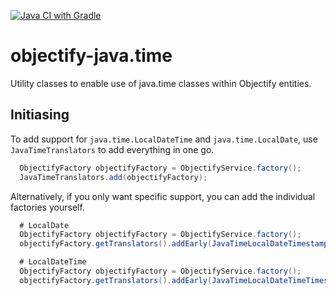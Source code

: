 [![Java CI with Gradle](https://github.com/IterativelyLabs/objectify-java.time/actions/workflows/gradle.yml/badge.svg)](https://github.com/IterativelyLabs/objectify-java.time/actions/workflows/gradle.yml)

# objectify-java.time

Utility classes to enable use of java.time classes within Objectify entities.

## Initiasing

To add support for `java.time.LocalDateTime` and `java.time.LocalDate`, use `JavaTimeTranslators` to add everything in one go.

```java
  ObjectifyFactory objectifyFactory = ObjectifyService.factory();
  JavaTimeTranslators.add(objectifyFactory);
```

Alternatively, if you only want specific support, you can add the individual factories yourself.
```java
  # LocalDate
  ObjectifyFactory objectifyFactory = ObjectifyService.factory();
  objectifyFactory.getTranslators().addEarly(JavaTimeLocalDateTimestampTranslatorFactory());
```

```java
  # LocalDateTime
  ObjectifyFactory objectifyFactory = ObjectifyService.factory();
  objectifyFactory.getTranslators().addEarly(JavaTimeLocalDateTimeTimestampTranslatorFactory());
```
